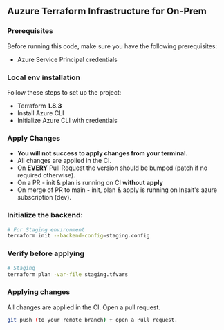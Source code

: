 ## Auzure Terraform Infrastructure for On-Prem

### Prerequisites
Before running this code, make sure you have the following prerequisites:

- Azure Service Principal credentials

### Local env installation
Follow these steps to set up the project: 

- Terraform **1.8.3**
- Install Azure CLI
- Initialize Azure CLI with credentials

### Apply Changes
- **You will not success to apply changes from your terminal.**
- All changes are applied in the CI. 
- On **EVERY** Pull Request the version should be bumped (patch if no required otherwise).
- On a PR - init & plan is running on CI **without apply**
- On merge of PR to main - init, plan & apply is running on Insait's azure subscription (dev).
### Initialize the backend: 

```bash
# For Staging environment
terraform init --backend-config=staging.config
```
### Verify before applying

``` bash
# Staging
terraform plan -var-file staging.tfvars
```
### Applying changes 

All changes are applied in the CI. Open a pull request.
```bash
git push (to your remote branch) + open a Pull request. 
```
